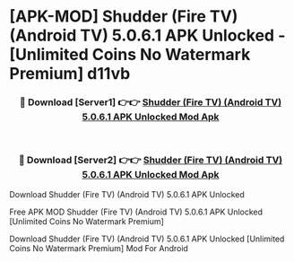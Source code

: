 # [APK-MOD] Shudder (Fire TV) (Android TV) 5.0.6.1 APK Unlocked - [Unlimited Coins No Watermark Premium] d11vb



<div align="center">
<h3>🔴 Download [Server1] 👉👉 <a href="https://momento.my/?title=Shudder_(Fire_TV)_(Android_TV)_5.0.6.1_APK_Unlocked">Shudder (Fire TV) (Android TV) 5.0.6.1 APK Unlocked Mod Apk</a></h3><br>

<h3>🔴 Download [Server2] 👉👉 <a href="https://momento.my/?title=Shudder_(Fire_TV)_(Android_TV)_5.0.6.1_APK_Unlocked">Shudder (Fire TV) (Android TV) 5.0.6.1 APK Unlocked Mod Apk</a></h3>
</div>



Download Shudder (Fire TV) (Android TV) 5.0.6.1 APK Unlocked 

Free APK MOD Shudder (Fire TV) (Android TV) 5.0.6.1 APK Unlocked [Unlimited Coins No Watermark Premium]

Download Shudder (Fire TV) (Android TV) 5.0.6.1 APK Unlocked [Unlimited Coins No Watermark Premium] Mod For Android
